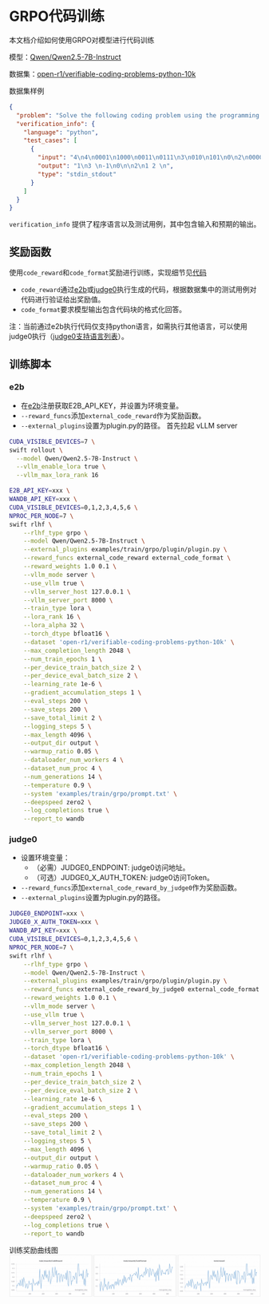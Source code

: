 # GRPO代码训练
本文档介绍如何使用GRPO对模型进行代码训练

模型：[Qwen/Qwen2.5-7B-Instruct](https://www.modelscope.cn/models/Qwen/Qwen2.5-VL-7B-Instruct)

数据集：[open-r1/verifiable-coding-problems-python-10k](https://www.modelscope.cn/datasets/open-r1/verifiable-coding-problems-python-10k/dataPeview)

数据集样例
```json
{
  "problem": "Solve the following coding problem using the programming language python: Polycarp has $n$ different binary words. A word called binary if it contains only characters '0' and '1'. For example, these words are binary: \"0001\", \"11\", \"0\" and \"0011100\". Polycarp wants to offer his set of $n$ binary words to play a game \"words\". In this game, players name words and each next word (starting from the second) must start with the last character of the previous word. The first word can be any. For example, these sequence of words can be named during the game: \"0101\", \"1\", \"10\", \"00\", \"00001\". Word reversal is the operation of reversing the order of the characters. For example, the word \"0111\" after the reversal becomes \"1110\", the word \"11010\" after the reversal becomes \"01011\". Probably, Polycarp has such a set of words that there is no way to put them in the order correspondent to the game rules. In this situation, he wants to reverse some words from his set so that: the final set of $n$ words still contains different words (i.e. all words are unique); there is a way to put all words of the final set of words in the order so that the final sequence of $n$ words is consistent with the game rules. Polycarp wants to reverse minimal number of words. Please, help him. -----Input----- The first line of the input contains one integer $t$ ($1 \\le t \\le 10^4$) — the number of test cases in the input. Then $t$ test cases follow. The first line of a test case contains one integer $n$ ($1 \\le n \\le 2\\cdot10^5$) — the number of words in the Polycarp's set. Next $n$ lines contain these words. All of $n$ words aren't empty and contains only characters '0' and '1'. The sum of word lengths doesn't exceed $4\\cdot10^6$. All words are different. Guaranteed, that the sum of $n$ for all test cases in the input doesn't exceed $2\\cdot10^5$. Also, guaranteed that the sum of word lengths for all test cases in the input doesn't exceed $4\\cdot10^6$. -----Output----- Print answer for all of $t$ test cases in the order they appear. If there is no answer for the test case, print -1. Otherwise, the first line of the output should contain $k$ ($0 \\le k \\le n$) — the minimal number of words in the set which should be reversed. The second line of the output should contain $k$ distinct integers — the indexes of the words in the set which should be reversed. Words are numerated from $1$ to $n$ in the order they appear. If $k=0$ you can skip this line (or you can print an empty line). If there are many answers you can print any of them. -----Example----- Input 4 4 0001 1000 0011 0111 3 010 101 0 2 00000 00001 4 01 001 0001 00001 Output 1 3 -1 0 2 1 2 The input will be stdin and you should print your solution to stdout Now solve the problem and return the code.",
  "verification_info": {
    "language": "python",
    "test_cases": [
      {
        "input": "4\n4\n0001\n1000\n0011\n0111\n3\n010\n101\n0\n2\n00000\n00001\n4\n01\n001\n0001\n00001\n",
        "output": "1\n3 \n-1\n0\n\n2\n1 2 \n",
        "type": "stdin_stdout"
      }
    ]
  }
}
```

`verification_info` 提供了程序语言以及测试用例，其中包含输入和预期的输出。


## 奖励函数
使用`code_reward`和`code_format`奖励进行训练，实现细节见[代码](https://github.com/modelscope/ms-swift/blob/main/examples/train/grpo/plugin/plugin.py)

- `code_reward`通过[e2b](https://e2b.dev/)或[judge0](https://judge0.com/)执行生成的代码，根据数据集中的测试用例对代码进行验证给出奖励值。
- `code_format`要求模型输出包含代码块的格式化回答。

注：当前通过e2b执行代码仅支持python语言，如需执行其他语言，可以使用judge0执行（[judge0支持语言列表](https://github.com/judge0/judge0?tab=readme-ov-file#supported-languages)）。

## 训练脚本
### e2b
- 在[e2b](https://e2b.dev/dashboard)注册获取E2B_API_KEY，并设置为环境变量。
- `--reward_funcs`添加`external_code_reward`作为奖励函数。
- `--external_plugins`设置为plugin.py的路径。
首先拉起 vLLM server
```bash
CUDA_VISIBLE_DEVICES=7 \
swift rollout \
  --model Qwen/Qwen2.5-7B-Instruct \
  --vllm_enable_lora true \
  --vllm_max_lora_rank 16
```

```bash
E2B_API_KEY=xxx \
WANDB_API_KEY=xxx \
CUDA_VISIBLE_DEVICES=0,1,2,3,4,5,6 \
NPROC_PER_NODE=7 \
swift rlhf \
    --rlhf_type grpo \
    --model Qwen/Qwen2.5-7B-Instruct \
    --external_plugins examples/train/grpo/plugin/plugin.py \
    --reward_funcs external_code_reward external_code_format \
    --reward_weights 1.0 0.1 \
    --vllm_mode server \
    --use_vllm true \
    --vllm_server_host 127.0.0.1 \
    --vllm_server_port 8000 \
    --train_type lora \
    --lora_rank 16 \
    --lora_alpha 32 \
    --torch_dtype bfloat16 \
    --dataset 'open-r1/verifiable-coding-problems-python-10k' \
    --max_completion_length 2048 \
    --num_train_epochs 1 \
    --per_device_train_batch_size 2 \
    --per_device_eval_batch_size 2 \
    --learning_rate 1e-6 \
    --gradient_accumulation_steps 1 \
    --eval_steps 200 \
    --save_steps 200 \
    --save_total_limit 2 \
    --logging_steps 5 \
    --max_length 4096 \
    --output_dir output \
    --warmup_ratio 0.05 \
    --dataloader_num_workers 4 \
    --dataset_num_proc 4 \
    --num_generations 14 \
    --temperature 0.9 \
    --system 'examples/train/grpo/prompt.txt' \
    --deepspeed zero2 \
    --log_completions true \
    --report_to wandb
```

### judge0
- 设置环境变量：
    - （必需）JUDGE0_ENDPOINT: judge0访问地址。
    - （可选）JUDGE0_X_AUTH_TOKEN: judge0访问Token。
- `--reward_funcs`添加`external_code_reward_by_judge0`作为奖励函数。
- `--external_plugins`设置为plugin.py的路径。

```bash
JUDGE0_ENDPOINT=xxx \
JUDGE0_X_AUTH_TOKEN=xxx \
WANDB_API_KEY=xxx \
CUDA_VISIBLE_DEVICES=0,1,2,3,4,5,6 \
NPROC_PER_NODE=7 \
swift rlhf \
    --rlhf_type grpo \
    --model Qwen/Qwen2.5-7B-Instruct \
    --external_plugins examples/train/grpo/plugin/plugin.py \
    --reward_funcs external_code_reward_by_judge0 external_code_format \
    --reward_weights 1.0 0.1 \
    --vllm_mode server \
    --use_vllm true \
    --vllm_server_host 127.0.0.1 \
    --vllm_server_port 8000 \
    --train_type lora \
    --torch_dtype bfloat16 \
    --dataset 'open-r1/verifiable-coding-problems-python-10k' \
    --max_completion_length 2048 \
    --num_train_epochs 1 \
    --per_device_train_batch_size 2 \
    --per_device_eval_batch_size 2 \
    --learning_rate 1e-6 \
    --gradient_accumulation_steps 1 \
    --eval_steps 200 \
    --save_steps 200 \
    --save_total_limit 2 \
    --logging_steps 5 \
    --max_length 4096 \
    --output_dir output \
    --warmup_ratio 0.05 \
    --dataloader_num_workers 4 \
    --dataset_num_proc 4 \
    --num_generations 14 \
    --temperature 0.9 \
    --system 'examples/train/grpo/prompt.txt' \
    --deepspeed zero2 \
    --log_completions true \
    --report_to wandb
```

训练奖励曲线图
![训练奖励曲线图](../../resources/grpo_code.png)

